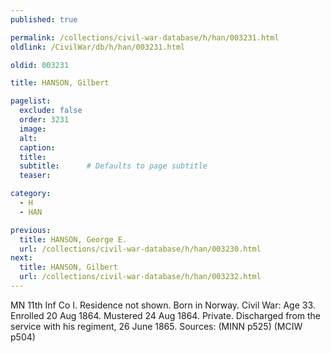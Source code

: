 ```yaml
---
published: true

permalink: /collections/civil-war-database/h/han/003231.html
oldlink: /CivilWar/db/h/han/003231.html

oldid: 003231

title: HANSON, Gilbert

pagelist:
  exclude: false
  order: 3231
  image: 
  alt:
  caption:
  title:
  subtitle:      # Defaults to page subtitle
  teaser:

category: 
  - H 
  - HAN

previous:
  title: HANSON, George E.
  url: /collections/civil-war-database/h/han/003230.html  
next:
  title: HANSON, Gilbert
  url: /collections/civil-war-database/h/han/003232.html   
---
```

MN 11th Inf Co I. Residence not shown. Born in Norway. Civil War: Age 33. Enrolled 20 Aug 1864. Mustered 24 Aug 1864. Private. Discharged from the service with his regiment, 26 June 1865. Sources: (MINN p525) (MCIW p504)